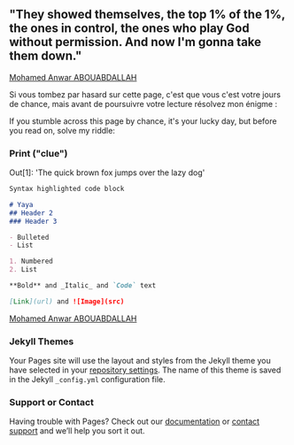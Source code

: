 ## "They showed themselves, the top 1% of the 1%, the ones in control, the ones who play God without permission. And now I'm gonna take them down."

<div class="LI-profile-badge"  data-version="v1" data-size="medium" data-locale="fr_FR" data-type="horizontal" data-theme="dark" data-vanity="anwarabouabdallah"><a class="LI-simple-link" href='https://fr.linkedin.com/in/anwarabouabdallah?trk=profile-badge'>Mohamed Anwar ABOUABDALLAH</a></div>


Si vous tombez par hasard sur cette page, c'est que vous c'est votre jours de chance, mais avant de poursuivre votre lecture résolvez mon énigme : 


If you stumble across this page by chance, it's your lucky day, but before you read on, solve my riddle:

### Print ("clue")
Out[1]: 'The quick brown fox jumps over the lazy dog'


```markdown
Syntax highlighted code block

# Yaya
## Header 2
### Header 3

- Bulleted
- List

1. Numbered
2. List

**Bold** and _Italic_ and `Code` text

[Link](url) and ![Image](src)
```
<div class="LI-profile-badge"  data-version="v1" data-size="medium" data-locale="fr_FR" data-type="horizontal" data-theme="light" data-vanity="mohamed-anwar-abouabdallah-a35041117"><a class="LI-simple-link" href='https://fr.linkedin.com/in/mohamed-anwar-abouabdallah-a35041117?trk=profile-badge'>Mohamed Anwar ABOUABDALLAH</a></div>

### Jekyll Themes

Your Pages site will use the layout and styles from the Jekyll theme you have selected in your [repository settings](https://github.com/mawro69/myweb/settings). The name of this theme is saved in the Jekyll `_config.yml` configuration file.

### Support or Contact

Having trouble with Pages? Check out our [documentation](https://docs.github.com/categories/github-pages-basics/) or [contact support](https://support.github.com/contact) and we’ll help you sort it out.
